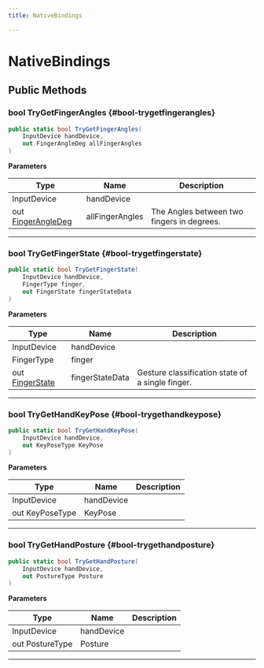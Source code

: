 ```yaml
---
title: NativeBindings

---
```


# NativeBindings










## Public Methods

### bool TryGetFingerAngles {#bool-trygetfingerangles}

```csharp
public static bool TryGetFingerAngles(
    InputDevice handDevice,
    out FingerAngleDeg allFingerAngles
)
```


**Parameters**

| Type | Name  | Description  | 
|--|--|--|
| InputDevice |handDevice||
| out [FingerAngleDeg](/versioned_docs/version-14-Jun-2023/unity-api/api/UnityEngine.XR.MagicLeap/InputSubsystem/Extensions/MLGestureClassification/UnityEngine.XR.MagicLeap.InputSubsystem.Extensions.MLGestureClassification.FingerAngleDeg.md) |allFingerAngles|The Angles between two fingers in degrees. |






-----------

### bool TryGetFingerState {#bool-trygetfingerstate}

```csharp
public static bool TryGetFingerState(
    InputDevice handDevice,
    FingerType finger,
    out FingerState fingerStateData
)
```


**Parameters**

| Type | Name  | Description  | 
|--|--|--|
| InputDevice |handDevice||
| FingerType |finger||
| out [FingerState](/versioned_docs/version-14-Jun-2023/unity-api/api/UnityEngine.XR.MagicLeap/InputSubsystem/Extensions/MLGestureClassification/UnityEngine.XR.MagicLeap.InputSubsystem.Extensions.MLGestureClassification.FingerState.md) |fingerStateData|Gesture classification state of a single finger. |






-----------

### bool TryGetHandKeyPose {#bool-trygethandkeypose}

```csharp
public static bool TryGetHandKeyPose(
    InputDevice handDevice,
    out KeyPoseType KeyPose
)
```


**Parameters**

| Type | Name  | Description  | 
|--|--|--|
| InputDevice |handDevice||
| out KeyPoseType |KeyPose||






-----------

### bool TryGetHandPosture {#bool-trygethandposture}

```csharp
public static bool TryGetHandPosture(
    InputDevice handDevice,
    out PostureType Posture
)
```


**Parameters**

| Type | Name  | Description  | 
|--|--|--|
| InputDevice |handDevice||
| out PostureType |Posture||






-----------


